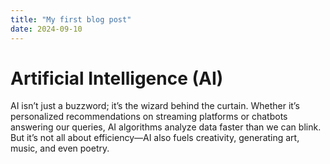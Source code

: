 ```yaml
---
title: "My first blog post"
date: 2024-09-10
---
```


# Artificial Intelligence (AI)

AI isn’t just a buzzword; it’s the wizard behind the curtain. Whether it’s personalized recommendations on streaming platforms or chatbots answering our queries, AI algorithms analyze data faster than we can blink. But it’s not all about efficiency—AI also fuels creativity, generating art, music, and even poetry.
